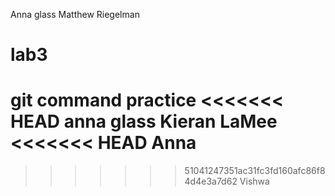
Anna glass
Matthew Riegelman

# lab3
git command practice
<<<<<<< HEAD
anna glass
Kieran LaMee
<<<<<<< HEAD
Anna 
=======

>>>>>>> 51041247351ac31fc3fd160afc86f84d4e3a7d62
Vishwa
